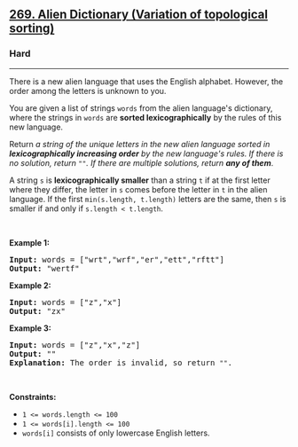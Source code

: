 <h2><a href="https://leetcode.com/problems/alien-dictionary/">269. Alien Dictionary (Variation of topological sorting)</a></h2><h3>Hard</h3><hr><div><p>There is a new alien language that uses the English alphabet. However, the order among the letters is unknown to you.</p>

<p>You are given a list of strings <code>words</code> from the alien language's dictionary, where the strings in <code>words</code> are <strong>sorted lexicographically</strong> by the rules of this new language.</p>

<p>Return <em>a string of the unique letters in the new alien language sorted in <strong>lexicographically increasing order</strong> by the new language's rules. If there is no solution, return </em><code>""</code><em>. If there are multiple solutions, return <strong>any of them</strong></em>.</p>

<p>A string <code>s</code> is <strong>lexicographically smaller</strong> than a string <code>t</code> if at the first letter where they differ, the letter in <code>s</code> comes before the letter in <code>t</code> in the alien language. If the first <code>min(s.length, t.length)</code> letters are the same, then <code>s</code> is smaller if and only if <code>s.length &lt; t.length</code>.</p>

<p>&nbsp;</p>
<p><strong>Example 1:</strong></p>

<pre><strong>Input:</strong> words = ["wrt","wrf","er","ett","rftt"]
<strong>Output:</strong> "wertf"
</pre>

<p><strong>Example 2:</strong></p>

<pre><strong>Input:</strong> words = ["z","x"]
<strong>Output:</strong> "zx"
</pre>

<p><strong>Example 3:</strong></p>

<pre><strong>Input:</strong> words = ["z","x","z"]
<strong>Output:</strong> ""
<strong>Explanation:</strong> The order is invalid, so return <code>""</code>.
</pre>

<p>&nbsp;</p>
<p><strong>Constraints:</strong></p>

<ul>
	<li><code>1 &lt;= words.length &lt;= 100</code></li>
	<li><code>1 &lt;= words[i].length &lt;= 100</code></li>
	<li><code>words[i]</code> consists of only lowercase English letters.</li>
</ul>
</div>
